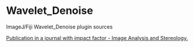 # Wavelet_Denoise
ImageJ/Fiji Wavelet_Denoise plugin sources

[Publication in a journal with impact factor - Image Analysis and Stereology.](https://www.ias-iss.org/ojs/IAS/article/view/2432/1140)
